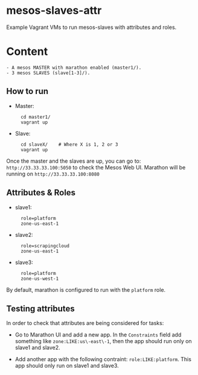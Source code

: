 # mesos-slaves-attr

Example Vagrant VMs to run mesos-slaves with attributes and roles.

# Content
    - A mesos MASTER with marathon enabled (master1/).
    - 3 mesos SLAVES (slave[1-3]/).

## How to run

- Master:

        cd master1/
        vagrant up

- Slave:

        cd slaveX/    # Where X is 1, 2 or 3
        vagrant up

Once the master and the slaves are up, you can go to: `http://33.33.33.100:5050`
to check the Mesos Web UI. Marathon will be running on `http://33.33.33.100:8080`

## Attributes & Roles

- slave1:

        role=platform
        zone-us-east-1

- slave2:

        role=scrapingcloud
        zone-us-east-1

- slave3:

        role=platform
        zone-us-west-1

By default, marathon is configured to run with the `platform` role.

## Testing attributes

In order to check that attributes are being considered for tasks:

- Go to Marathon UI and add a new app. In the `Constraints` field add something
  like `zone:LIKE:us\-east\-1`, then the app should run only on slave1 and slave2.

- Add another app with the following contraint: `role:LIKE:platform`. This app
  should only run on slave1 and slave3.
